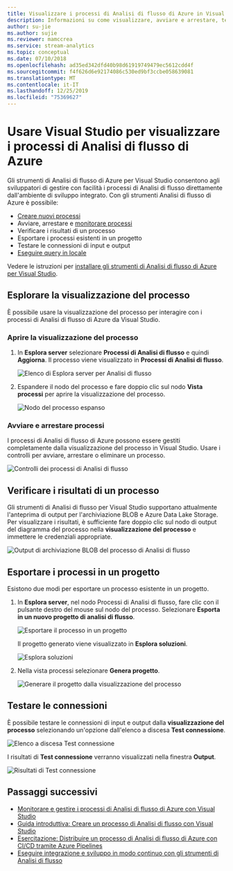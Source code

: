 ```yaml
---
title: Visualizzare i processi di Analisi di flusso di Azure in Visual Studio
description: Informazioni su come visualizzare, avviare e arrestare, testare le connessioni, controllare i risultati ed esportare i processi di analisi di flusso di Azure con Visual Studio.
author: su-jie
ms.author: sujie
ms.reviewer: mamccrea
ms.service: stream-analytics
ms.topic: conceptual
ms.date: 07/10/2018
ms.openlocfilehash: ad35ed342dfd40b98d61919749479ec5612cdd4f
ms.sourcegitcommit: f4f626d6e92174086c530ed9bf3ccbe058639081
ms.translationtype: MT
ms.contentlocale: it-IT
ms.lasthandoff: 12/25/2019
ms.locfileid: "75369627"
---
```

# <a name="use-visual-studio-to-view-azure-stream-analytics-jobs"></a>Usare Visual Studio per visualizzare i processi di Analisi di flusso di Azure

Gli strumenti di Analisi di flusso di Azure per Visual Studio consentono agli sviluppatori di gestire con facilità i processi di Analisi di flusso direttamente dall'ambiente di sviluppo integrato. Con gli strumenti Analisi di flusso di Azure è possibile:
- [Creare nuovi processi](stream-analytics-quick-create-vs.md)
- Avviare, arrestare e [monitorare processi](stream-analytics-monitor-jobs-use-vs.md)
- Verificare i risultati di un processo
- Esportare i processi esistenti in un progetto
- Testare le connessioni di input e output
- [Eseguire query in locale](stream-analytics-vs-tools-local-run.md)

Vedere le istruzioni per [installare gli strumenti di Analisi di flusso di Azure per Visual Studio](stream-analytics-tools-for-visual-studio-install.md).

## <a name="explore-the-job-view"></a>Esplorare la visualizzazione del processo

È possibile usare la visualizzazione del processo per interagire con i processi di Analisi di flusso di Azure da Visual Studio.

### <a name="open-the-job-view"></a>Aprire la visualizzazione del processo

1. In **Esplora server** selezionare **Processi di Analisi di flusso** e quindi **Aggiorna**. Il processo viene visualizzato in **Processi di Analisi di flusso**.

    ![Elenco di Esplora server per Analisi di flusso](./media/stream-analytics-vs-tools/stream-analytics-tools-for-vs-list-jobs-01.png)

2. Espandere il nodo del processo e fare doppio clic sul nodo **Vista processi** per aprire la visualizzazione del processo.
    
   ![Nodo del processo espanso](./media/stream-analytics-vs-tools/stream-analytics-tools-for-vs-job-view-01.png)

### <a name="start-and-stop-jobs"></a>Avviare e arrestare processi

I processi di Analisi di flusso di Azure possono essere gestiti completamente dalla visualizzazione del processo in Visual Studio. Usare i controlli per avviare, arrestare o eliminare un processo.
    
   ![Controlli dei processi di Analisi di flusso](./media/stream-analytics-vs-tools/azure-stream-analytics-job-view-controls.png)

## <a name="check-job-results"></a>Verificare i risultati di un processo

Gli strumenti di Analisi di flusso per Visual Studio supportano attualmente l'anteprima di output per l'archiviazione BLOB e Azure Data Lake Storage. Per visualizzare i risultati, è sufficiente fare doppio clic sul nodo di output del diagramma del processo nella **visualizzazione del processo** e immettere le credenziali appropriate.

   ![Output di archiviazione BLOB del processo di Analisi di flusso](./media/stream-analytics-vs-tools/stream-analytics-blob-preview.png)

## <a name="export-jobs-to-a-project"></a>Esportare i processi in un progetto

Esistono due modi per esportare un processo esistente in un progetto.

1. In **Esplora server**, nel nodo Processi di Analisi di flusso, fare clic con il pulsante destro del mouse sul nodo del processo. Selezionare **Esporta in un nuovo progetto di analisi di flusso**.
    
   ![Esportare il processo in un progetto](./media/stream-analytics-vs-tools/stream-analytics-tools-for-vs-export-job-01.png)
    
    Il progetto generato viene visualizzato in **Esplora soluzioni**.
    
   ![Esplora soluzioni](./media/stream-analytics-vs-tools/stream-analytics-tools-for-vs-export-job-02.png)

2. Nella vista processi selezionare **Genera progetto**.
    
   ![Generare il progetto dalla visualizzazione del processo](./media/stream-analytics-vs-tools/stream-analytics-tools-for-vs-export-job-03.png)

## <a name="test-connections"></a>Testare le connessioni

È possibile testare le connessioni di input e output dalla **visualizzazione del processo** selezionando un'opzione dall'elenco a discesa **Test connessione**.

   ![Elenco a discesa Test connessione](./media/stream-analytics-vs-tools/stream-analytics-test-connection-dropdown.png)

I risultati di **Test connessione** verranno visualizzati nella finestra **Output**.

   ![Risultati di Test connessione](./media/stream-analytics-vs-tools/stream-analytics-test-connection-results.png)

## <a name="next-steps"></a>Passaggi successivi

* [Monitorare e gestire i processi di Analisi di flusso di Azure con Visual Studio](stream-analytics-monitor-jobs-use-vs.md)
* [Guida introduttiva: Creare un processo di Analisi di flusso con Visual Studio](stream-analytics-quick-create-vs.md)
* [Esercitazione: Distribuire un processo di Analisi di flusso di Azure con CI/CD tramite Azure Pipelines](stream-analytics-tools-visual-studio-cicd-vsts.md)
* [Eseguire integrazione e sviluppo in modo continuo con gli strumenti di Analisi di flusso](stream-analytics-tools-for-visual-studio-cicd.md)
